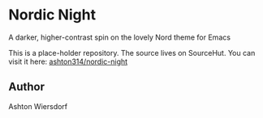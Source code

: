 # Nordic Night

A darker, higher-contrast spin on the lovely Nord theme for Emacs

This is a place-holder repository. The source lives on SourceHut. You can visit it here: [ashton314/nordic-night](https://sr.ht/~ashton314/nordic-night/)

## Author

Ashton Wiersdorf
